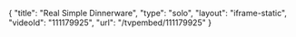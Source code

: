 {
    "title": "Real Simple Dinnerware",
    "type": "solo",
    "layout": "iframe-static",
    "videoId": "111179925",
    "url": "\/tvpembed\/111179925"
}